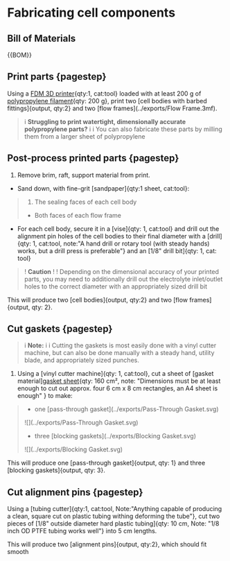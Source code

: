 # Fabricating cell components
## Bill of Materials
{{BOM}}

## Print parts  {pagestep}

Using a [FDM 3D printer](3D_printer.md){qty:1, cat:tool} loaded with at least 200 g of [polypropylene filament](PP_filament.md){qty: 200 g}, print two [cell bodies with barbed fittings]{output, qty:2} and two [flow frames](../exports/Flow Frame.3mf).

>i **Struggling to print watertight, dimensionally accurate polypropylene parts?**
>i 
>i You can also fabricate these parts by milling them from a larger sheet of polypropylene

## Post-process printed parts  {pagestep}
1. Remove brim, raft, support material from print.
* Sand down, with fine-grit [sandpaper]{qty:1 sheet, cat:tool}:
> 1. The sealing faces of each cell body
> * Both faces of each flow frame
* For each cell body, secure it in a [vise]{qty: 1, cat:tool} and drill out the alignment pin holes of the cell bodies to their final diameter with a [drill]{qty: 1, cat:tool, note:"A hand drill or rotary tool (with steady hands) works, but a drill press is preferable"} and an [1/8" drill bit]{qty: 1, cat: tool}
>! **Caution**
>! 
>! Depending on the dimensional accuracy of your printed parts, you may need to additionally drill out the electrolyte inlet/outlet holes to the correct diameter with an appropriately sized drill bit

This will produce two [cell bodies]{output, qty:2} and two [flow frames]{output, qty: 2}.

## Cut gaskets {pagestep}

>i **Note:**
>i
>i Cutting the gaskets is most easily done with a vinyl cutter machine, but can also be done manually with a steady hand, utility blade, and appropriately sized punches.

1. Using a [vinyl cutter machine]{qty: 1, cat:tool}, cut a sheet of [gasket material][gasket sheet](gaskets.md){qty: 160 cm², note: "Dimensions must be at least enough to cut out approx. four 6 cm x 8 cm rectangles, an A4 sheet is enough" } to make:
>* one [pass-through gasket](../exports/Pass-Through Gasket.svg)
>
> ![](../exports/Pass-Through Gasket.svg)
>
>* three [blocking gaskets](../exports/Blocking Gasket.svg)
>
> ![](../exports/Blocking Gasket.svg)

 This will produce one [pass-through gasket]{output, qty: 1} and three [blocking gaskets]{output, qty: 3}.

## Cut alignment pins {pagestep}
Using a [tubing cutter]{qty:1, cat:tool, Note:"Anything capable of producing a clean, square cut on plastic tubing withing deforming the tube"}, cut two pieces of [1/8" outside diameter hard plastic tubing]{qty: 10 cm, Note: "1/8 inch OD PTFE tubing works well"} into 5 cm lengths.

This will produce two [alignment pins]{output, qty:2}, which should fit smooth